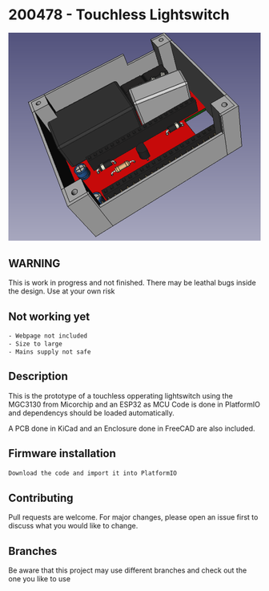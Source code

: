 # 200478 - Touchless Lightswitch

![3D Rendering of enclosure and pcb](https://github.com/ElektorLabs/200478-Touchless-Lightswitch/blob/main/images/ViewSide.PNG)

## WARNING

This is work in progress and not finished. There may be leathal bugs inside the design. Use at your own risk

## Not working yet
```
- Webpage not included
- Size to large
- Mains supply not safe
```
## Description

This is the prototype of a touchless opperating lightswitch using the MGC3130 from Micorchip and an ESP32 as MCU
Code is done in PlatformIO and dependencys should be loaded automatically. 

A PCB done in KiCad and an Enclosure done in FreeCAD are also included. 

## Firmware installation

```bash
Download the code and import it into PlatformIO
```

## Contributing
Pull requests are welcome. For major changes, please open an issue first to discuss what you would like to change.

## Branches
Be aware that this project may use different branches and check out the one you like to use

